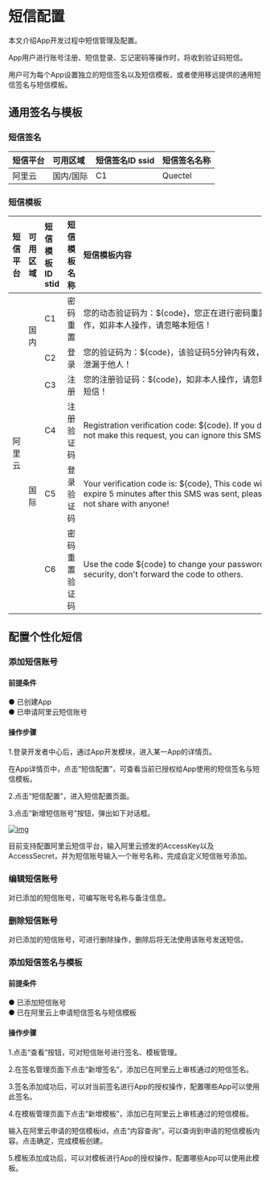# 短信配置

本文介绍App开发过程中短信管理及配置。

App用户进行账号注册、短信登录、忘记密码等操作时，将收到验证码短信。

用户可为每个App设置独立的短信签名以及短信模板，或者使用移远提供的通用短信签名与短信模板。

## **通用签名与模板**

### **短信签名**

| 短信平台 | 可用区域  | 短信签名ID ssid | 短信签名名称 |
| :------- | :-------- | :-------------- | :----------- |
| 阿里云   | 国内/国际 | C1              | Quectel      |

### **短信模板**

 <table class="confluenceTable stickyTableHeaders" resolved="" style="padding: 0px;"><thead class="tableFloatingHeaderOriginal"><tr><th style="text-align: left;" class="confluenceTh">短信平台</th><th style="text-align: left;" colspan="1" class="confluenceTh">可用区域</th><th style="text-align: left;" class="confluenceTh">短信模板ID stid</th><th style="text-align: left;" class="confluenceTh">短信模板名称</th><th style="text-align: left;" class="confluenceTh">短信模板内容</th></tr></thead><thead class="tableFloatingHeader" style="display: none;"><tr><th style="text-align: left;" class="confluenceTh">短信平台</th><th style="text-align: left;" colspan="1" class="confluenceTh">可用区域</th><th style="text-align: left;" class="confluenceTh">短信模板ID stid</th><th style="text-align: left;" class="confluenceTh">短信模板名称</th><th style="text-align: left;" class="confluenceTh">短信模板内容</th></tr></thead><colgroup><col><col><col><col><col></colgroup><tbody><tr><td style="text-align: center;" rowspan="6" class="confluenceTd">阿里云</td><td style="text-align: left;" rowspan="3" class="confluenceTd">国内<br><br><br></td><td style="text-align: left;" class="confluenceTd">C1</td><td style="text-align: left;" class="confluenceTd">密码重置</td><td style="text-align: left;" class="confluenceTd">您的动态验证码为：${code}，您正在进行密码重置操作，如非本人操作，请忽略本短信！</td></tr><tr><td style="text-align: left;" class="confluenceTd">C2</td><td style="text-align: left;" class="confluenceTd">登录</td><td style="text-align: left;" class="confluenceTd">您的验证码为：${code}，该验证码5分钟内有效，请勿泄漏于他人！</td></tr><tr><td style="text-align: left;" class="confluenceTd">C3</td><td style="text-align: left;" class="confluenceTd">注册</td><td style="text-align: left;" class="confluenceTd">您的注册验证码：${code}，如非本人操作，请忽略本短信！</td></tr><tr><td style="text-align: left;" rowspan="3" class="confluenceTd">国际<br><br><br></td><td style="text-align: left;" colspan="1" class="confluenceTd">C4</td><td style="text-align: left;" colspan="1" class="confluenceTd">注册验证码</td><td style="text-align: left;" colspan="1" class="confluenceTd">Registration verification code: ${code}. If you did not make this request, you can ignore this SMS.</td></tr><tr><td style="text-align: left;" colspan="1" class="confluenceTd">C5</td><td style="text-align: left;" colspan="1" class="confluenceTd">登录验证码</td><td style="text-align: left;" colspan="1" class="confluenceTd">Your verification code is: ${code}, This code will expire 5 minutes after this SMS was sent, please do not share with anyone!</td></tr><tr><td style="text-align: left;" colspan="1" class="confluenceTd">C6</td><td style="text-align: left;" colspan="1" class="confluenceTd">密码重置验证码</td><td style="text-align: left;" colspan="1" class="confluenceTd">Use the code ${code} to change your password. For security, don't forward the code to others.</td></tr></tbody></table>

## **配置个性化短信**

### **添加短信账号**

#### **前提条件**

● 已创建App<br />
● 已申请阿里云短信账号

#### **操作步骤**

1.登录开发者中心后，通过App开发模块，进入某一App的详情页。

在App详情页中，点击“短信配置”，可查看当前已授权给App使用的短信签名与短信模板。

2.点击“短信配置”，进入短信配置页面。

3.点击“新增短信账号”按钮，弹出如下对话框。

<a data-fancybox title="img" href="/guide/image2022-7-12-3.png?version=1&modificationDate=1647393801000&api=v2">![img](/guide/image2022-7-12-3.png?version=1&modificationDate=1647393801000&api=v2)</a>

目前支持配置阿里云短信平台，输入阿里云颁发的AccessKey以及AccessSecret，并为短信账号输入一个账号名称，完成自定义短信账号添加。

### **编辑短信账号**

对已添加的短信账号，可编写账号名称与备注信息。

### **删除短信账号**

对已添加的短信账号，可进行删除操作，删除后将无法使用该账号发送短信。

### **添加短信签名与模板**

#### **前提条件**

● 已添加短信账号<br />
● 已在阿里云上申请短信签名与短信模板

#### **操作步骤**

1.点击“查看”按钮，可对短信账号进行签名、模板管理。

2.在签名管理页面下点击“新增签名”，添加已在阿里云上审核通过的短信签名。

3.签名添加成功后，可以对当前签名进行App的授权操作，配置哪些App可以使用此签名。

4.在模板管理页面下点击“新增模板”，添加已在阿里云上审核通过的短信模板。

输入在阿里云申请的短信模板id，点击“内容查询”，可以查询到申请的短信模板内容。点击确定，完成模板创建。

5.模板添加成功后，可以对模板进行App的授权操作，配置哪些App可以使用此模板。